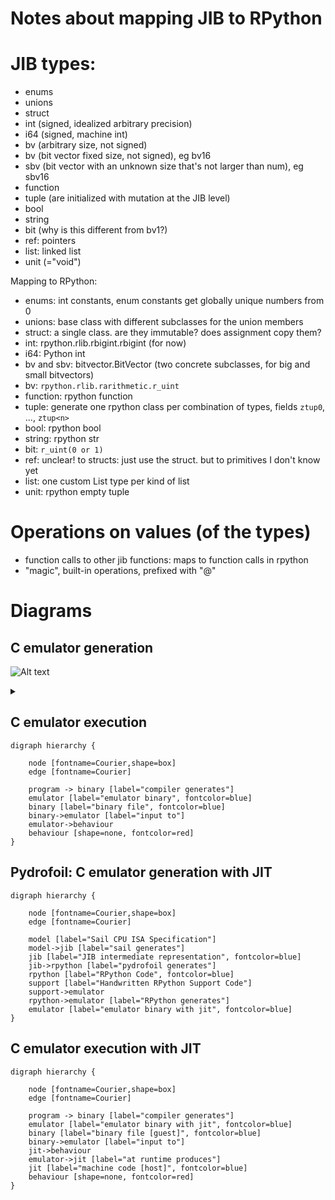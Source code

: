 Notes about mapping JIB to RPython
=

JIB types:
==

- enums
- unions
- struct
- int (signed, idealized arbitrary precision)
- i64 (signed, machine int)
- bv (arbitrary size, not signed)
- bv<num> (bit vector fixed size, not signed), eg bv16
- sbv<num> (bit vector with an unknown size that's not larger than num), eg sbv16
- function
- tuple (are initialized with mutation at the JIB level)
- bool
- string
- bit (why is this different from bv1?)
- ref: pointers
- list: linked list
- unit (="void")

Mapping to RPython:

- enums: int constants, enum constants get globally unique numbers from 0
- unions: base class with different subclasses for the union members
- struct: a single class. are they immutable? does assignment copy them?
- int: rpython.rlib.rbigint.rbigint (for now)
- i64: Python int
- bv and sbv<num>: bitvector.BitVector (two concrete subclasses, for big and small bitvectors)
- bv<num>: `rpython.rlib.rarithmetic.r_uint`
- function: rpython function
- tuple: generate one rpython class per combination of types, fields `ztup0`, ..., `ztup<n>`
- bool: rpython bool
- string: rpython str
- bit: `r_uint(0 or 1)`
- ref: unclear! to structs: just use the struct. but to primitives I don't know yet
- list: one custom List type per kind of list
- unit: rpython empty tuple



Operations on values (of the types)
==

- function calls to other jib functions: maps to function calls in rpython
- "magic", built-in operations, prefixed with "@"

Diagrams
==


## C emulator generation

![Alt text](https://g.gravizo.com/source/custom_mark10?https%3A%2F%2Fgithub.com%2Fcfbolz%2Fpydrofoil%2Fblob%2Fmain%2Fdoc%2Frpythongenerationnotes.md)
<details>
<summary></summary>
custom_mark10
digraph hierarchy {

    node [fontname=Courier,shape=box]
    edge [fontname=Courier]

    model [label="Sail CPU ISA Specification"]
    model->coq [label="sail generates"]
    coq [label="coq model", fontcolor=blue]
    model->jib [label="sail generates"]
    jib [label="JIB intermediate representation", fontcolor=blue]
    jib->C [label="sail generates"]
    C [label="C Code", fontcolor=blue]
    support [label="Handwritten C Support Code"]
    support->emulator
    C->emulator [label="GCC generates"]
    emulator [label="emulator binary", fontcolor=blue]
}
custom_mark10
</details>

## C emulator execution

```graphviz
digraph hierarchy {

    node [fontname=Courier,shape=box]
    edge [fontname=Courier]

    program -> binary [label="compiler generates"]
    emulator [label="emulator binary", fontcolor=blue]
    binary [label="binary file", fontcolor=blue]
    binary->emulator [label="input to"]
    emulator->behaviour
    behaviour [shape=none, fontcolor=red]
}
```

## Pydrofoil: C emulator generation with JIT

```graphviz
digraph hierarchy {

    node [fontname=Courier,shape=box] 
    edge [fontname=Courier]

    model [label="Sail CPU ISA Specification"]
    model->jib [label="sail generates"]
    jib [label="JIB intermediate representation", fontcolor=blue]
    jib->rpython [label="pydrofoil generates"]
    rpython [label="RPython Code", fontcolor=blue]
    support [label="Handwritten RPython Support Code"]
    support->emulator
    rpython->emulator [label="RPython generates"]
    emulator [label="emulator binary with jit", fontcolor=blue] 
}
```

## C emulator execution with JIT


```graphviz
digraph hierarchy {

    node [fontname=Courier,shape=box] 
    edge [fontname=Courier]

    program -> binary [label="compiler generates"]
    emulator [label="emulator binary with jit", fontcolor=blue]
    binary [label="binary file [guest]", fontcolor=blue]
    binary->emulator [label="input to"]
    jit->behaviour
    emulator->jit [label="at runtime produces"]
    jit [label="machine code [host]", fontcolor=blue]
    behaviour [shape=none, fontcolor=red]
}
```
